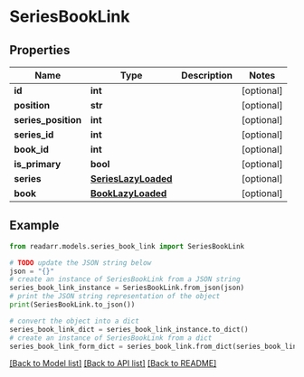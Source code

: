# SeriesBookLink


## Properties

Name | Type | Description | Notes
------------ | ------------- | ------------- | -------------
**id** | **int** |  | [optional] 
**position** | **str** |  | [optional] 
**series_position** | **int** |  | [optional] 
**series_id** | **int** |  | [optional] 
**book_id** | **int** |  | [optional] 
**is_primary** | **bool** |  | [optional] 
**series** | [**SeriesLazyLoaded**](SeriesLazyLoaded.md) |  | [optional] 
**book** | [**BookLazyLoaded**](BookLazyLoaded.md) |  | [optional] 

## Example

```python
from readarr.models.series_book_link import SeriesBookLink

# TODO update the JSON string below
json = "{}"
# create an instance of SeriesBookLink from a JSON string
series_book_link_instance = SeriesBookLink.from_json(json)
# print the JSON string representation of the object
print(SeriesBookLink.to_json())

# convert the object into a dict
series_book_link_dict = series_book_link_instance.to_dict()
# create an instance of SeriesBookLink from a dict
series_book_link_form_dict = series_book_link.from_dict(series_book_link_dict)
```
[[Back to Model list]](../README.md#documentation-for-models) [[Back to API list]](../README.md#documentation-for-api-endpoints) [[Back to README]](../README.md)


